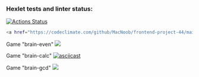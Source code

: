 ### Hexlet tests and linter status:
[![Actions Status](https://github.com/MacNoob/frontend-project-44/workflows/hexlet-check/badge.svg)](https://github.com/MacNoob/frontend-project-44/actions)
``` bash
<a href="https://codeclimate.com/github/MacNoob/frontend-project-44/maintainability"><img src="https://api.codeclimate.com/v1/badges/940ac966ca5ce0e71d96/maintainability" /></a>
```

Game "brain-even"
<a href="https://asciinema.org/a/e0NOtBdLepc1y80o5gXGKth5f" target="_blank"><img src="https://asciinema.org/a/e0NOtBdLepc1y80o5gXGKth5f.svg" /></a>

Game "brain-calc"
[![asciicast](https://asciinema.org/a/zRy3lDuOcTxnV9r50im3ZjgDr.svg)](https://asciinema.org/a/zRy3lDuOcTxnV9r50im3ZjgDr)

Game "brain-gcd" 
<a href="https://asciinema.org/a/s5BNpUI33tpOHYdOFGAGqKeee" target="_blank"><img src="https://asciinema.org/a/s5BNpUI33tpOHYdOFGAGqKeee.svg" /></a>
